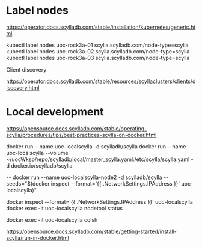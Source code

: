 # Label nodes

https://operator.docs.scylladb.com/stable/installation/kubernetes/generic.html


kubectl label nodes uoc-rock3a-01 scylla.scylladb.com/node-type=scylla
kubectl label nodes uoc-rock3a-02 scylla.scylladb.com/node-type=scylla
kubectl label nodes uoc-rock3a-03 scylla.scylladb.com/node-type=scylla

Client discovery

https://operator.docs.scylladb.com/stable/resources/scyllaclusters/clients/discovery.html



# Local development

https://opensource.docs.scylladb.com/stable/operating-scylla/procedures/tips/best-practices-scylla-on-docker.html

docker run --name uoc-localscylla -d scylladb/scylla
docker run --name uoc-localscylla --volume ~/uocWksp/repo/scylladb/local/master_scylla.yaml:/etc/scylla/scylla.yaml -d docker.io/scylladb/scylla

-- docker run --name uoc-localscylla-node2 -d scylladb/scylla --seeds="$(docker inspect --format='{{ .NetworkSettings.IPAddress }}' uoc-localscylla)"

docker inspect --format='{{ .NetworkSettings.IPAddress }}' uoc-localscylla
docker exec -it uoc-localscylla nodetool status

docker exec -it uoc-localscylla cqlsh

https://opensource.docs.scylladb.com/stable/getting-started/install-scylla/run-in-docker.html